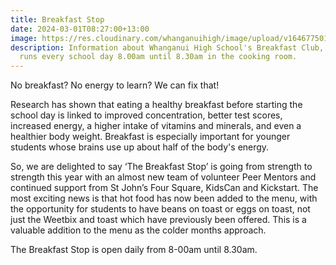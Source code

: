 ```yaml
---
title: Breakfast Stop
date: 2024-03-01T08:27:00+13:00
image: https://res.cloudinary.com/whanganuihigh/image/upload/v1646775018/facilities/FF890BD.jpg
description: Information about Whanganui High School's Breakfast Club, which
  runs every school day 8.00am until 8.30am in the cooking room.
---
```

No breakfast? No energy to learn? We can fix that!


Research has shown that eating a healthy breakfast before starting the school day is linked to improved concentration, better test scores, increased energy, a higher intake of vitamins and minerals, and even a healthier body weight. Breakfast is especially important for younger students whose brains use up about half of the body's energy.


So, we are delighted to say ‘The Breakfast Stop’ is going from strength to strength this year with an almost new team of volunteer Peer Mentors and continued support from St John’s Four Square, KidsCan and Kickstart. The most exciting news is that hot food has now been added to the menu, with the opportunity for students to have beans on toast or eggs on toast, not just the Weetbix and toast which have previously been offered. This is a valuable addition to the menu as the colder months approach.



The Breakfast Stop is open daily from 8-00am until 8.30am.
